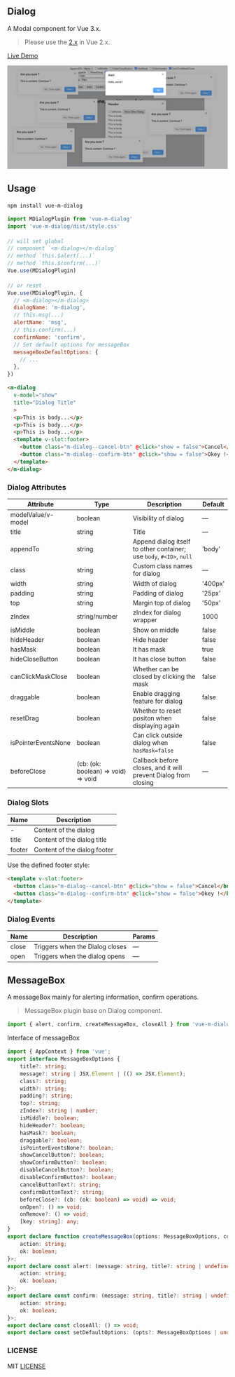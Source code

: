 
## Dialog

A Modal component for Vue 3.x.

> Please use the [2.x](tree/v2.x) in Vue 2.x.

[Live Demo](https://mengdu.github.io/m-dialog/index.html)

![Preview](preview.png)

## Usage

```ls
npm install vue-m-dialog
```

```js
import MDialogPlugin from 'vue-m-dialog'
import 'vue-m-dialog/dist/style.css'

// will set global
// component `<m-dialog></m-dialog`
// method `this.$alert(...)`
// method `this.$confirm(...)`
Vue.use(MDialogPlugin)

// or reset
Vue.use(MDialogPlugin, {
  // <m-dialog></m-dialog>
  dialogName: 'm-dialog',
  // this.msg(...)
  alertName: 'msg',
  // this.confirm(...)
  confirmName: 'confirm',
  // Set default options for messageBox
  messageBoxDefaultOptions: {
    // ...
  },
})
```

```html
<m-dialog
  v-model="show"
  title="Dialog Title"
  >
  <p>This is body...</p>
  <p>This is body...</p>
  <p>This is body...</p>
  <template v-slot:footer>
    <button class="m-dialog--cancel-btn" @click="show = false">Cancel</button>
    <button class="m-dialog--confirm-btn" @click="show = false">Okey !</button>
  </template>
</m-dialog>
```

### Dialog Attributes

| Attribute | Type | Description | Default |
|-----------|------|-------------|---------|
| modelValue/v-model | boolean | Visibility of dialog | — |
| title | string | Title | — |
| appendTo | string | Append dialog itself to other container; use `body`, `#<ID>`, `null` | 'body' |
| class | string | Custom class names for dialog | — |
| width | string | Width of dialog | '400px' |
| padding | string | Padding of dialog | '25px' |
| top | string | Margin top of dialog | '50px' |
| zIndex | string/number | zIndex for dialog wrapper | 1000 |
| isMiddle | boolean | Show on middle | false |
| hideHeader | boolean | Hide header | false |
| hasMask | boolean | It has mask | true |
| hideCloseButton | boolean | It has close button | false |
| canClickMaskClose | boolean | Whether can be closed by clicking the mask | false |
| draggable | boolean | Enable dragging feature for dialog  | false |
| resetDrag | boolean | Whether to reset positon when displaying again | false |
| isPointerEventsNone | boolean | Can click outside dialog when `hasMask=false` | false |
| beforeClose | (cb: (ok: boolean) => void) => void | Callback before closes, and it will prevent Dialog from closing | — |

### Dialog Slots

| Name   | Description             |
|--------|-------------------------|
| -      | Content of the dialog |
| title  | Content of the dialog title |
| footer | Content of the dialog footer |

Use the defined footer style:

```html
<template v-slot:footer>
  <button class="m-dialog--cancel-btn" @click="show = false">Cancel</button>
  <button class="m-dialog--confirm-btn" @click="show = false">Okey !</button>
</template>
```

### Dialog Events

| Name | Description  | Params |
|------|--------------|---------|
| close    | Triggers when the Dialog closes | — |
| open     | Triggers when the dialog opens | — |

## MessageBox

A messageBox mainly for alerting information, confirm operations.

> MessageBox plugin base on Dialog component.

```js
import { alert, confirm, createMessageBox, closeAll } from 'vue-m-dialog'
```

Interface of messageBox

```ts
import { AppContext } from 'vue';
export interface MessageBoxOptions {
    title?: string;
    message?: string | JSX.Element | (() => JSX.Element);
    class?: string;
    width?: string;
    padding?: string;
    top?: string;
    zIndex?: string | number;
    isMiddle?: boolean;
    hideHeader?: boolean;
    hasMask?: boolean;
    draggable?: boolean;
    isPointerEventsNone?: boolean;
    showCancelButton?: boolean;
    showConfirmButton?: boolean;
    disableCancelButton?: boolean;
    disableConfirmButton?: boolean;
    cancelButtonText?: string;
    confirmButtonText?: string;
    beforeClose?: (cb: (ok: boolean) => void) => void;
    onOpen?: () => void;
    onRemove?: () => void;
    [key: string]: any;
}
export declare function createMessageBox(options: MessageBoxOptions, context?: AppContext): Promise<{
    action: string;
    ok: boolean;
}>;
export declare const alert: (message: string, title?: string | undefined, options?: MessageBoxOptions | undefined, context?: AppContext | undefined) => Promise<{
    action: string;
    ok: boolean;
}>;
export declare const confirm: (message: string, title?: string | undefined, options?: MessageBoxOptions | undefined, context?: AppContext | undefined) => Promise<{
    action: string;
    ok: boolean;
}>;
export declare const closeAll: () => void;
export declare const setDefaultOptions: (opts?: MessageBoxOptions | undefined) => void;
```

### LICENSE

MIT [LICENSE](LICENSE)

